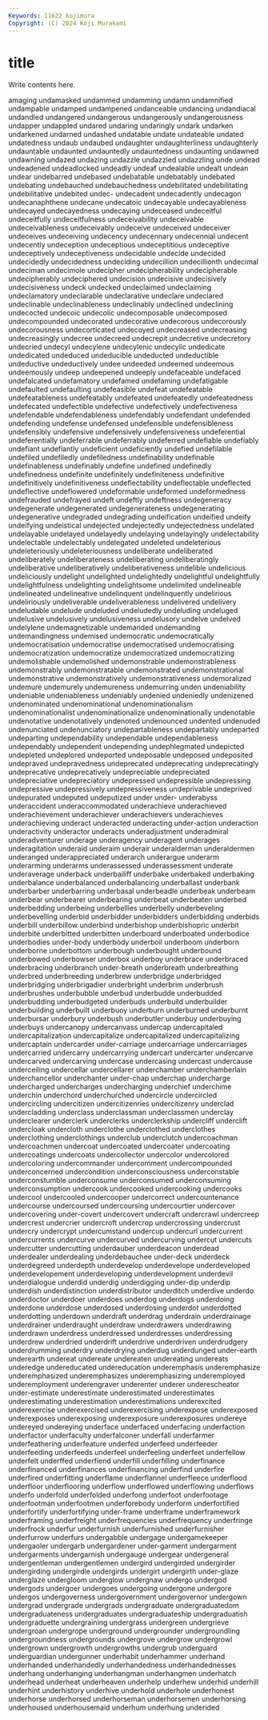 ```yaml
---
Keywords: 11622 kojimura
Copyright: (C) 2024 Koji Murakami
---
```


# title

Write contents here.



amaging undamasked undammed undamming undamn undamnified
undampable undamped undampened undanceable undancing undandiacal undandled undangered undangerous undangerously
undangerousness undapper undappled undared undaring undaringly undark undarken undarkened undarned
undashed undatable undate undateable undated undatedness undaub undaubed undaughter undaughterliness
undaughterly undauntable undaunted undauntedly undauntedness undaunting undawned undawning undazed undazing
undazzle undazzled undazzling unde undead undeadened undeadlocked undeadly undeaf undealable
undealt undean undear undebarred undebased undebatable undebatably undebated undebating undebauched
undebauchedness undebilitated undebilitating undebilitative undebited undec- undecadent undecadently undecagon undecanaphthene
undecane undecatoic undecayable undecayableness undecayed undecayedness undecaying undeceased undeceitful undeceitfully
undeceitfulness undeceivability undeceivable undeceivableness undeceivably undeceive undeceived undeceiver undeceives undeceiving
undecency undecennary undecennial undecent undecently undeception undeceptious undeceptitious undeceptive undeceptively
undeceptiveness undecidable undecide undecided undecidedly undecidedness undeciding undecillion undecillionth undecimal
undeciman undecimole undecipher undecipherability undecipherable undecipherably undeciphered undecision undecisive undecisively
undecisiveness undeck undecked undeclaimed undeclaiming undeclamatory undeclarable undeclarative undeclare undeclared
undeclinable undeclinableness undeclinably undeclined undeclining undecocted undecoic undecolic undecomposable undecomposed
undecompounded undecorated undecorative undecorous undecorously undecorousness undecorticated undecoyed undecreased undecreasing
undecreasingly undecree undecreed undecrepit undecretive undecretory undecried undecyl undecylene undecylenic
undecylic undedicate undedicated undeduced undeducible undeducted undeductible undeductive undeductively undee
undeeded undeemed undeemous undeemously undeep undeepened undeeply undefaceable undefaced undefalcated
undefamatory undefamed undefaming undefatigable undefaulted undefaulting undefeasible undefeat undefeatable undefeatableness
undefeatably undefeated undefeatedly undefeatedness undefecated undefectible undefective undefectively undefectiveness undefendable
undefendableness undefendably undefendant undefended undefending undefense undefensed undefensible undefensibleness undefensibly
undefensive undefensively undefensiveness undeferential undeferentially undeferrable undeferrably undeferred undefiable undefiably
undefiant undefiantly undeficient undeficiently undefied undefilable undefiled undefiledly undefiledness undefinability
undefinable undefinableness undefinably undefine undefined undefinedly undefinedness undefinite undefinitely undefiniteness
undefinitive undefinitively undefinitiveness undeflectability undeflectable undeflected undeflective undeflowered undeformable undeformed
undeformedness undefrauded undefrayed undeft undeftly undeftness undegeneracy undegenerate undegenerated undegenerateness
undegenerating undegenerative undegraded undegrading undeification undeified undeify undeifying undeistical undejected
undejectedly undejectedness undelated undelayable undelayed undelayedly undelaying undelayingly undelectability undelectable
undelectably undelegated undeleted undeleterious undeleteriously undeleteriousness undeliberate undeliberated undeliberately undeliberateness
undeliberating undeliberatingly undeliberative undeliberatively undeliberativeness undelible undelicious undeliciously undelight undelighted
undelightedly undelightful undelightfully undelightfulness undelighting undelightsome undelimited undelineable undelineated undelineative
undelinquent undelinquently undelirious undeliriously undeliverable undeliverableness undelivered undelivery undeludable undelude
undeluded undeludedly undeluding undeluged undelusive undelusively undelusiveness undelusory undelve undelved
undelylene undemagnetizable undemanded undemanding undemandingness undemised undemocratic undemocratically undemocratisation undemocratise
undemocratised undemocratising undemocratization undemocratize undemocratized undemocratizing undemolishable undemolished undemonstrable undemonstrableness
undemonstrably undemonstratable undemonstrated undemonstrational undemonstrative undemonstratively undemonstrativeness undemoralized undemure undemurely
undemureness undemurring unden undeniability undeniable undeniableness undeniably undenied undeniedly undenizened
undenominated undenominational undenominationalism undenominationalist undenominationalize undenominationally undenotable undenotative undenotatively undenoted
undenounced undented undenuded undenunciated undenunciatory undepartableness undepartably undeparted undeparting undependability
undependable undependableness undependably undependent undepending undephlegmated undepicted undepleted undeplored undeported
undeposable undeposed undeposited undepraved undepravedness undeprecated undeprecating undeprecatingly undeprecative undeprecatively
undepreciable undepreciated undepreciative undepreciatory undepressed undepressible undepressing undepressive undepressively undepressiveness
undeprivable undeprived undepurated undeputed undeputized under under- underabyss underaccident underaccommodated
underachieve underachieved underachievement underachiever underachievers underachieves underachieving underact underacted underacting
under-action underaction underactivity underactor underacts underadjustment underadmiral underadventurer underage underagency
underagent underages underagitation underaid underaim underair underalderman underaldermen underanged underappreciated
underarch underargue underarm underarming underarms underassessed underassessment underate underaverage underback
underbailiff underbake underbaked underbaking underbalance underbalanced underbalancing underballast underbank underbarber
underbarring underbasal underbeadle underbeak underbeam underbear underbearer underbearing underbeat underbeaten
underbed underbedding underbeing underbellies underbelly underbeveling underbevelling underbid underbidder underbidders
underbidding underbids underbill underbillow underbind underbishop underbishopric underbit underbite underbitted
underbitten underboard underboated underbodice underbodies under-body underbody underboil underboom underborn
underborne underbottom underbough underbought underbound underbowed underbowser underbox underboy underbrace
underbraced underbracing underbranch under-breath underbreath underbreathing underbred underbreeding underbrew underbridge
underbridged underbridging underbrigadier underbright underbrim underbrush underbrushes underbubble underbud underbudde
underbudded underbudding underbudgeted underbuds underbuild underbuilder underbuilding underbuilt underbuoy underburn
underburned underburnt underbursar underbury underbush underbutler underbuy underbuying underbuys undercanopy
undercanvass undercap undercapitaled undercapitalization undercapitalize undercapitalized undercapitalizing undercaptain undercarder under-carriage
undercarriage undercarriages undercarried undercarry undercarrying undercart undercarter undercarve undercarved undercarving
undercase undercasing undercast undercause underceiling undercellar undercellarer underchamber underchamberlain underchancellor
underchanter under-chap underchap undercharge undercharged undercharges undercharging underchief underchime underchin
underchord underchurched undercircle undercircled undercircling undercitizen undercitizenries undercitizenry underclad undercladding
underclass underclassman underclassmen underclay underclearer underclerk underclerks underclerkship undercliff underclift
undercloak undercloth underclothe underclothed underclothes underclothing underclothings underclub underclutch undercoachman
undercoachmen undercoat undercoated undercoater undercoating undercoatings undercoats undercollector undercolor undercolored
undercoloring undercommander undercomment undercompounded underconcerned undercondition underconsciousness underconstable underconstumble underconsume
underconsumed underconsuming underconsumption undercook undercooked undercooking undercooks undercool undercooled undercooper
undercorrect undercountenance undercourse undercoursed undercoursing undercourtier undercover undercovering under-covert undercovert
undercraft undercrawl undercreep undercrest undercrier undercroft undercrop undercrossing undercrust undercry
undercrypt undercumstand undercup undercurl undercurrent undercurrents undercurve undercurved undercurving undercut
undercuts undercutter undercutting underdauber underdeacon underdead underdealer underdealing underdebauchee under-deck
underdeck underdegreed underdepth underdevelop underdevelope underdeveloped underdevelopement underdeveloping underdevelopment underdevil
underdialogue underdid underdig underdigging under-dip underdip underdish underdistinction underdistributor underditch
underdive underdo underdoctor underdoer underdoes underdog underdogs underdoing underdone underdose
underdosed underdosing underdot underdotted underdotting underdown underdraft underdrag underdrain underdrainage
underdrainer underdraught underdraw underdrawers underdrawing underdrawn underdress underdressed underdresses underdressing
underdrew underdried underdrift underdrive underdriven underdrudgery underdrumming underdry underdrying underdug
underdunged under-earth underearth undereat undereate undereaten undereating undereats underedge undereducated
undereducation underemphasis underemphasize underemphasized underemphasizes underemphasizing underemployed underemployment underengraver underenter
underer underescheator under-estimate underestimate underestimated underestimates underestimating underestimation underestimations underexcited
underexercise underexercised underexercising underexpose underexposed underexposes underexposing underexposure underexposures undereye
undereyed undereying underface underfaced underfacing underfaction underfactor underfaculty underfalconer underfall
underfarmer underfeathering underfeature underfed underfeed underfeeder underfeeding underfeeds underfeel underfeeling
underfeet underfellow underfelt underffed underfiend underfill underfilling underfinance underfinanced underfinances
underfinancing underfind underfire underfired underfitting underflame underflannel underfleece underflood underfloor
underflooring underflow underflowed underflowing underflows underfo underfold underfolded underfong underfoot
underfootage underfootman underfootmen underforebody underform underfortified underfortify underfortifying under-frame underframe
underframework underframing underfreight underfrequencies underfrequency underfringe underfrock underfur underfurnish underfurnished
underfurnisher underfurrow underfurs undergabble undergage undergamekeeper undergaoler undergarb undergardener under-garment
undergarment undergarments undergarnish undergauge undergear undergeneral undergentleman undergentlemen undergird undergirded
undergirder undergirding undergirdle undergirds undergirt undergirth under-glaze underglaze undergloom underglow
undergnaw undergo undergod undergods undergoer undergoes undergoing undergone undergore undergos
undergoverness undergovernment undergovernor undergown undergrad undergrade undergrads undergraduate undergraduatedom undergraduateness
undergraduates undergraduateship undergraduatish undergraduette undergraining undergrass undergreen undergrieve undergroan undergrope
underground undergrounder undergroundling undergroundness undergrounds undergrove undergrow undergrowl undergrown undergrowth
undergrowths undergrub underguard underguardian undergunner underhabit underhammer underhand underhanded underhandedly
underhandedness underhandednesses underhang underhanging underhangman underhangmen underhatch underhead underheat underheaven
underhelp underhew underhid underhill underhint underhistory underhive underhold underhole underhonest
underhorse underhorsed underhorseman underhorsemen underhorsing underhoused underhousemaid underhum underhung underided
